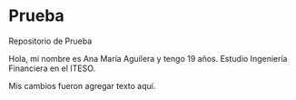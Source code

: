 # Prueba
Repositorio de Prueba


Hola, mi nombre es Ana María Aguilera y tengo 19 años.
Estudio Ingeniería Financiera en el ITESO.

Mis cambios fueron agregar texto aquí.
